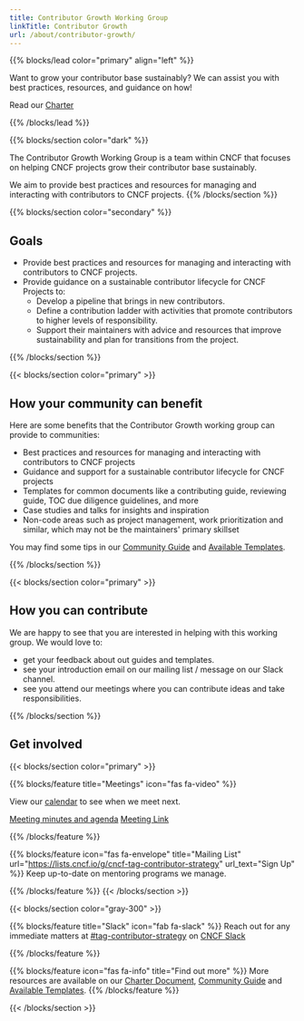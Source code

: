 ```yaml
---
title: Contributor Growth Working Group
linkTitle: Contributor Growth
url: /about/contributor-growth/
---
```


{{% blocks/lead color="primary" align="left" %}}

Want to grow your contributor base sustainably? We can assist you with best practices, resources, and guidance on how!

Read our [Charter](https://github.com/cncf/tag-contributor-strategy/blob/main/contributor-growth/README.md)

{{% /blocks/lead %}}

<div class="section-group">

{{% blocks/section color="dark" %}}

The Contributor Growth Working Group is a team within CNCF that focuses on helping CNCF projects grow their contributor base sustainably.

We aim to provide best practices and resources for managing and interacting with contributors to CNCF projects.
{{% /blocks/section %}}

</div>

<div class="section-group">

{{% blocks/section color="secondary" %}}

## Goals

<div class="text-left">

* Provide best practices and resources for managing and interacting with contributors to CNCF projects.
* Provide guidance on a sustainable contributor lifecycle for CNCF Projects to:
    * Develop a pipeline that brings in new contributors.
    * Define a contribution ladder with activities that promote contributors to higher levels of responsibility.
    * Support their maintainers with advice and resources that improve sustainability and plan for transitions from the project.

</div>

{{% /blocks/section %}}

</div>

<div class="section-group">
{{< blocks/section color="primary" >}}

## How your community can benefit

<div class="text-left">

Here are some benefits that the Contributor Growth working group can provide to communities:
* Best practices and resources for managing and interacting with contributors to CNCF projects
* Guidance and support for a sustainable contributor lifecycle for CNCF projects
* Templates for common documents like a contributing guide, reviewing guide, TOC due diligence guidelines, and more
* Case studies and talks for insights and inspiration
* Non-code areas such as project management, work prioritization and similar, which may not be the maintainers' primary skillset

You may find some tips in our [Community Guide](/maintainers/community/) and [Available Templates](/maintainers/templates/).
</div>

{{% /blocks/section %}}
</div>

<div class="section-group">
{{< blocks/section color="primary" >}}

## How you can contribute

<div class="text-left">

We are happy to see that you are interested in helping with this working group. We would love to:
* get your feedback about out guides and templates.
* see your introduction email on our mailing list / message on our Slack channel.
* see you attend our meetings where you can contribute ideas and take responsibilities.

{{% /blocks/section %}}
</div>

</div>

<div class="section-group">

## Get involved

{{< blocks/section color="primary" >}}

{{% blocks/feature title="Meetings" icon="fas fa-video" %}}

<div>

View our [calendar](https://tockify.com/cncf.public.events/monthly?search=Contributor%20Growth%20WG) to see when we meet next.

<a href="https://docs.google.com/document/d/1Kx7tZv5wTXQ7uRKxn5d9d2wLsI3Q3Q51A0i06nLvtdI/edit">Meeting minutes and agenda</a>
<a href="https://zoom.us/my/cncftagcontributorstrategy?pwd=TnI0WU9Eb2I1RlRWdkl1R0k1WkZXUT09">Meeting Link</a>

</div>
{{% /blocks/feature %}}

{{% blocks/feature icon="fas fa-envelope" title="Mailing List"
url="https://lists.cncf.io/g/cncf-tag-contributor-strategy" url_text="Sign Up"
%}}
Keep up-to-date on mentoring programs we manage.

{{% /blocks/feature %}}
{{< /blocks/section >}}

{{< blocks/section color="gray-300" >}}

{{% blocks/feature title="Slack" icon="fab fa-slack" %}}
Reach out for any immediate matters at [#tag-contributor-strategy](https://cloud-native.slack.com/archives/CT6CWS1JN) on [CNCF Slack](https://slack.cncf.io)

{{% /blocks/feature %}}

{{% blocks/feature icon="fas fa-info" title="Find out more" %}}
More resources are available on our [Charter Document](https://github.com/cncf/tag-contributor-strategy/blob/main/contributor-growth/README.md), [Community Guide](/maintainers/community/) and [Available Templates](/maintainers/templates/).
{{% /blocks/feature %}}

{{< /blocks/section >}}

</div>
